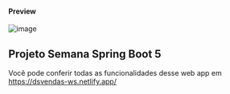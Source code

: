 #### Preview

![image](https://user-images.githubusercontent.com/91498761/141184757-c4e370c8-167e-44d4-9949-adf536ad6a7e.png)

## Projeto Semana Spring Boot 5

Você pode conferir todas as funcionalidades desse web app em https://dsvendas-ws.netlify.app/

